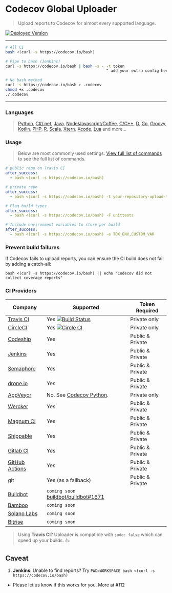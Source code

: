 Codecov Global Uploader
=======================
> Upload reports to Codecov for almost every supported language.

[![Deployed Version](https://codecov.io?bash=badge)](https://codecov.io?bash=redirect)

------

```bash
# All CI
bash <(curl -s https://codecov.io/bash)

# Pipe to bash (Jenkins)
curl -s https://codecov.io/bash | bash -s - -t token
                                            ^ add your extra config here

# No bash method
curl -s https://codecov.io/bash > .codecov
chmod +x .codecov
./.codecov
```

------

### Languages
> [Python](https://github.com/codecov/example-python), [C#/.net](https://github.com/codecov/example-csharp), [Java](https://github.com/codecov/example-java), [Node/Javascript/Coffee](https://github.com/codecov/example-node),
> [C/C++](https://github.com/codecov/example-c), [D](https://github.com/codecov/example-d), [Go](https://github.com/codecov/example-go), [Groovy](https://github.com/codecov/example-groovy), [Kotlin](https://github.com/codecov/example-kotlin),
> [PHP](https://github.com/codecov/example-php), [R](https://github.com/codecov/example-r), [Scala](https://github.com/codecov/example-scala), [Xtern](https://github.com/codecov/example-xtend), [Xcode](https://github.com/codecov/example-xcode), [Lua](https://github.com/codecov/example-lua) and more...


### Usage
> Below are most commonly used settings. [View full list of commands](https://github.com/codecov/codecov-bash/blob/master/codecov#L56) to see the full list of commands.

```yaml
# public repo on Travis CI
after_success:
  - bash <(curl -s https://codecov.io/bash)
```

```yaml
# private repo
after_success:
  - bash <(curl -s https://codecov.io/bash) -t your-repository-upload-token
```

```yaml
# Flag build types
after_success:
  - bash <(curl -s https://codecov.io/bash) -F unittests
```

```yaml
# Include environment variables to store per build
after_success:
  - bash <(curl -s https://codecov.io/bash) -e TOX_ENV,CUSTOM_VAR
```


### Prevent build failures
If Codecov fails to upload reports, you can ensure the CI build does not fail by adding a catch-all:

```
bash <(curl -s https://codecov.io/bash) || echo "Codecov did not collect coverage reports"
```


### CI Providers
|                       Company                            |                                                                    Supported                                                                     | Token Required   |
| -------------------------------------------------------- | ------------------------------------------------------------------------------------------------------------------------------------------------ | ---------------- |
| [Travis CI](https://travis-ci.org/)                      | Yes [![Build Status](https://secure.travis-ci.org/codecov/codecov-bash.svg?branch=master)](http://travis-ci.org/codecov/codecov-bash)            | Private only     |
| [CircleCI](https://circleci.com/)                        | Yes [![Circle CI](https://img.shields.io/circleci/project/codecov/codecov-bash.svg?branch=master)](https://circleci.com/gh/codecov/codecov-bash) | Private only     |
| [Codeship](https://codeship.com/)                        | Yes                                                                                                                                              | Public & Private |
| [Jenkins](https://jenkins-ci.org/)                       | Yes                                                                                                                                              | Public & Private |
| [Semaphore](https://semaphoreci.com/)                    | Yes                                                                                                                                              | Public & Private |
| [drone.io](https://drone.io/)                            | Yes                                                                                                                                              | Public & Private |
| [AppVeyor](http://www.appveyor.com/)                     | No. See [Codecov Python](https://github.com/codecov/codecov-python).                                                                             | Private only     |
| [Wercker](http://wercker.com/)                           | Yes                                                                                                                                              | Public & Private |
| [Magnum CI](https://magnum-ci.com/)                      | Yes                                                                                                                                              | Public & Private |
| [Shippable](http://www.shippable.com/)                   | Yes                                                                                                                                              | Public & Private |
| [Gitlab CI](https://about.gitlab.com/gitlab-ci/)         | Yes                                                                                                                                              | Public & Private |
| [GitHub Actions](https://github.com/features/actions)    | Yes                                                                                                                                              | Public & Private |
| git                                                      | Yes (as a fallback)                                                                                                                              | Public & Private |
| [Buildbot](http://buildbot.net/)                         | `coming soon` [buildbot/buildbot#1671](https://github.com/buildbot/buildbot/pull/1671)                                                           |                  |
| [Bamboo](https://www.atlassian.com/software/bamboo)      | `coming soon`                                                                                                                                    |                  |
| [Solano Labs](https://www.solanolabs.com/)               | `coming soon`                                                                                                                                    |                  |
| [Bitrise](https://bitrise.io/)                           | `coming soon`                                                                                                                                    |                  |

> Using **Travis CI**? Uploader is compatible with `sudo: false` which can speed up your builds. :+1:


## Caveat

1. **Jenkins**: Unable to find reports? Try `PWD=WORKSPACE bash <(curl -s https://codecov.io/bash)`
  - Please let us know if this works for you. More at #112
